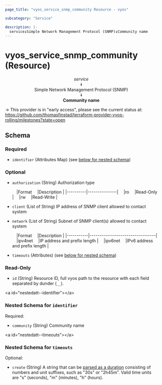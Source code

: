 ```yaml
---
page_title: "vyos_service_snmp_community Resource - vyos"

subcategory: "Service"

description: |- 
  service⯯Simple Network Management Protocol (SNMP)⯯Community name
---
```


# vyos_service_snmp_community (Resource)
<center>

*service*  
⯯  
Simple Network Management Protocol (SNMP)  
⯯  
**Community name**


</center>

-> This provider is in "early access", please see the current status at: https://github.com/thomasfinstad/terraform-provider-vyos-rolling/milestones?state=open

## Schema

### Required

- `identifier` (Attributes Map) (see [below for nested schema](#nestedatt--identifier))

### Optional

- `authorization` (String) Authorization type

    &emsp;|Format  &emsp;|Description  |
    |----------|---------------|
    &emsp;|ro      &emsp;|Read-Only    |
    &emsp;|rw      &emsp;|Read-Write   |
- `client` (List of String) IP address of SNMP client allowed to contact system
- `network` (List of String) Subnet of SNMP client(s) allowed to contact system

    &emsp;|Format   &emsp;|Description                     |
    |-----------|----------------------------------|
    &emsp;|ipv4net  &emsp;|IP address and prefix length    |
    &emsp;|ipv6net  &emsp;|IPv6 address and prefix length  |
- `timeouts` (Attributes) (see [below for nested schema](#nestedatt--timeouts))

### Read-Only

- `id` (String) Resource ID, full vyos path to the resource with each field separated by dunder (`__`).

&lt;a id=&#34;nestedatt--identifier&#34;&gt;&lt;/a&gt;
### Nested Schema for `identifier`

Required:

- `community` (String) Community name


&lt;a id=&#34;nestedatt--timeouts&#34;&gt;&lt;/a&gt;
### Nested Schema for `timeouts`

Optional:

- `create` (String) A string that can be [parsed as a duration](https://pkg.go.dev/time#ParseDuration) consisting of numbers and unit suffixes, such as &#34;30s&#34; or &#34;2h45m&#34;. Valid time units are &#34;s&#34; (seconds), &#34;m&#34; (minutes), &#34;h&#34; (hours).  
